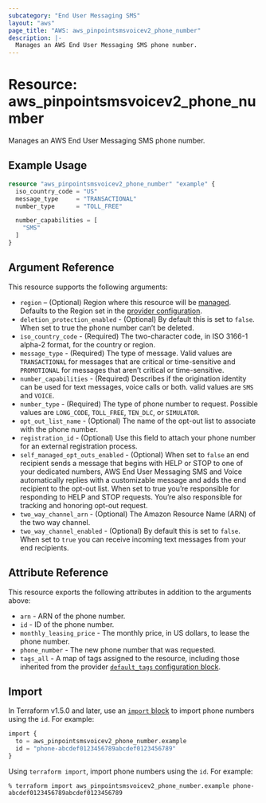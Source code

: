 ```yaml
---
subcategory: "End User Messaging SMS"
layout: "aws"
page_title: "AWS: aws_pinpointsmsvoicev2_phone_number"
description: |-
  Manages an AWS End User Messaging SMS phone number.
---
```


# Resource: aws_pinpointsmsvoicev2_phone_number

Manages an AWS End User Messaging SMS phone number.

## Example Usage

```terraform
resource "aws_pinpointsmsvoicev2_phone_number" "example" {
  iso_country_code = "US"
  message_type     = "TRANSACTIONAL"
  number_type      = "TOLL_FREE"

  number_capabilities = [
    "SMS"
  ]
}
```

## Argument Reference

This resource supports the following arguments:

* `region` – (Optional) Region where this resource will be [managed](https://docs.aws.amazon.com/general/latest/gr/rande.html#regional-endpoints). Defaults to the Region set in the [provider configuration](https://registry.terraform.io/providers/hashicorp/aws/latest/docs#aws-configuration-reference).
* `deletion_protection_enabled` - (Optional) By default this is set to `false`. When set to true the phone number can’t be deleted.
* `iso_country_code` - (Required) The two-character code, in ISO 3166-1 alpha-2 format, for the country or region.
* `message_type` - (Required) The type of message. Valid values are `TRANSACTIONAL` for messages that are critical or time-sensitive and `PROMOTIONAL` for messages that aren’t critical or time-sensitive.
* `number_capabilities` - (Required) Describes if the origination identity can be used for text messages, voice calls or both. valid values are `SMS` and `VOICE`.
* `number_type` - (Required) The type of phone number to request. Possible values are `LONG_CODE`, `TOLL_FREE`, `TEN_DLC`, or `SIMULATOR`.
* `opt_out_list_name` - (Optional) The name of the opt-out list to associate with the phone number.
* `registration_id` - (Optional) Use this field to attach your phone number for an external registration process.
* `self_managed_opt_outs_enabled` - (Optional) When set to `false` an end recipient sends a message that begins with HELP or STOP to one of your dedicated numbers, AWS End User Messaging SMS and Voice automatically replies with a customizable message and adds the end recipient to the opt-out list. When set to true you’re responsible for responding to HELP and STOP requests. You’re also responsible for tracking and honoring opt-out request.
* `two_way_channel_arn` - (Optional) The Amazon Resource Name (ARN) of the two way channel.
* `two_way_channel_enabled` - (Optional) By default this is set to `false`. When set to `true` you can receive incoming text messages from your end recipients.

## Attribute Reference

This resource exports the following attributes in addition to the arguments above:

* `arn` - ARN of the phone number.
* `id` - ID of the phone number.
* `monthly_leasing_price` - The monthly price, in US dollars, to lease the phone number.
* `phone_number` - The new phone number that was requested.
* `tags_all` - A map of tags assigned to the resource, including those inherited from the provider [`default_tags` configuration block](https://registry.terraform.io/providers/hashicorp/aws/latest/docs#default_tags-configuration-block).

## Import

In Terraform v1.5.0 and later, use an [`import` block](https://developer.hashicorp.com/terraform/language/import) to import phone numbers using the `id`. For example:

```terraform
import {
  to = aws_pinpointsmsvoicev2_phone_number.example
  id = "phone-abcdef0123456789abcdef0123456789"
}
```

Using `terraform import`, import phone numbers using the `id`. For example:

```console
% terraform import aws_pinpointsmsvoicev2_phone_number.example phone-abcdef0123456789abcdef0123456789
```
